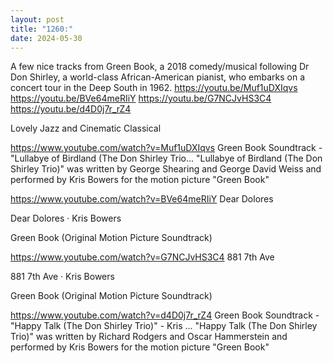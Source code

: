 ```yaml
---
layout: post
title: "1260:"
date: 2024-05-30
---
```


A few nice tracks from Green Book, a 2018 comedy/musical following Dr Don Shirley, a world-class African-American pianist, who embarks on a concert tour in the Deep South in 1962.
https://youtu.be/Muf1uDXIqvs
https://youtu.be/BVe64meRIiY
https://youtu.be/G7NCJvHS3C4
https://youtu.be/d4D0j7r_rZ4

Lovely Jazz and Cinematic Classical

https://www.youtube.com/watch?v=Muf1uDXIqvs
Green Book Soundtrack - "Lullabye of Birdland (The Don Shirley Trio...
"Lullabye of Birdland (The Don Shirley Trio)" was written by George Shearing and George David Weiss and performed by Kris Bowers for the motion picture "Green Book"

https://www.youtube.com/watch?v=BVe64meRIiY
Dear Dolores

Dear Dolores · Kris Bowers

Green Book (Original Motion Picture Soundtrack)




https://www.youtube.com/watch?v=G7NCJvHS3C4
881 7th Ave

881 7th Ave · Kris Bowers

Green Book (Original Motion Picture Soundtrack)




https://www.youtube.com/watch?v=d4D0j7r_rZ4
Green Book Soundtrack - "Happy Talk (The Don Shirley Trio)" - Kris ...
"Happy Talk (The Don Shirley Trio)" was written by Richard Rodgers and Oscar Hammerstein and performed by Kris Bowers for the motion picture "Green Book"
